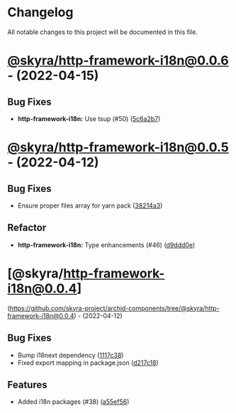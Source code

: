 # Changelog

All notable changes to this project will be documented in this file.

# [@skyra/http-framework-i18n@0.0.6](https://github.com/skyra-project/archid-components/compare/@skyra/http-framework-i18n@0.0.5...@skyra/http-framework-i18n@0.0.6) - (2022-04-15)

## Bug Fixes

- **http-framework-i18n:** Use tsup (#50) ([5c6a2b7](https://github.com/skyra-project/archid-components/commit/5c6a2b7968e9a94b39c6b37593be425df45ce458))

# [@skyra/http-framework-i18n@0.0.5](https://github.com/skyra-project/archid-components/compare/@skyra/http-framework-i18n@0.0.4...@skyra/http-framework-i18n@0.0.5) - (2022-04-12)

## Bug Fixes

- Ensure proper files array for yarn pack ([38214a3](https://github.com/skyra-project/archid-components/commit/38214a3be182369efe076428c425b6aa43e1ee35))

## Refactor

- **http-framework-i18n:** Type enhancements (#46) ([d9ddd0e](https://github.com/skyra-project/archid-components/commit/d9ddd0e974541da4998c116bdfdfa04a62266e54))

# [@skyra/http-framework-i18n@0.0.4]
(https://github.com/skyra-project/archid-components/tree/@skyra/http-framework-i18n@0.0.4) - (2022-04-12)

## Bug Fixes

- Bump i18next dependency ([1117c38](https://github.com/skyra-project/archid-components/commit/1117c38949f9ec238c72c396df0b623a74ec07c6))
- Fixed export mapping in package.json ([d217c18](https://github.com/skyra-project/archid-components/commit/d217c18ac357fd83c448fc5682857b292e09da60))

## Features

- Added i18n packages (#38) ([a55ef56](https://github.com/skyra-project/archid-components/commit/a55ef562219162879f436d80e8f12acef82dd3ec))

